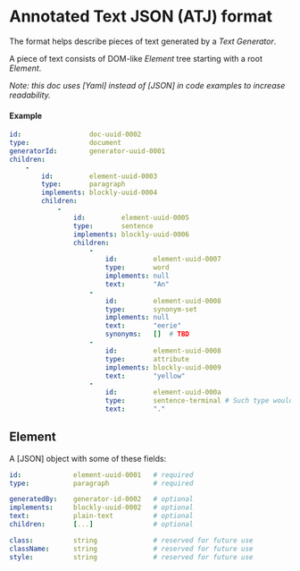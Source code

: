 #   Annotated Text JSON (ATJ) format

The format helps describe pieces of text generated by a _Text Generator_.

A piece of text consists of DOM-like _Element_ tree starting with a root _Element_.

_*Note:* this doc uses [Yaml] instead of [JSON] in code examples to increase readability._

####    Example

```yaml
id:                 doc-uuid-0002
type:               document
generatorId:        generator-uuid-0001
children:
    -
        id:         element-uuid-0003
        type:       paragraph
        implements: blockly-uuid-0004
        children:
            -
                id:         element-uuid-0005
                type:       sentence
                implements: blockly-uuid-0006
                children:
                    -
                        id:         element-uuid-0007
                        type:       word
                        implements: null
                        text:       "An"
                    -
                        id:         element-uuid-0008
                        type:       synonym-set
                        implements: null
                        text:       "eerie"
                        synonyms:   []  # TBD
                    -
                        id:         element-uuid-0008
                        type:       attribute
                        implements: blockly-uuid-0009
                        text:       "yellow"
                    -
                        id:         element-uuid-000a
                        type:       sentence-terminal # Such type would be useful for front-end.
                        text:       "."
```

## Element

A [JSON] object with some of these fields:

```yaml
id:             element-uuid-0001   # required
type:           paragraph           # required

generatedBy:    generator-id-0002   # optional
implements:     blockly-uuid-0002   # optional
text:           plain-text          # optional
children:       [...]               # optional

class:          string              # reserved for future use
className:      string              # reserved for future use
style:          string              # reserved for future use
```
